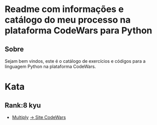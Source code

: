 # Readme com informações e catálogo do meu processo na plataforma CodeWars para Python

## Sobre
Sejam bem vindos, este é o catálogo de exercícios e códigos para a linguagem Python na plataforma CodeWars.

# Kata
## Rank:8 kyu

* [Multiply]() [-> Site CodeWars](https://www.codewars.com/kata/50654ddff44f800200000004/train/python) 

